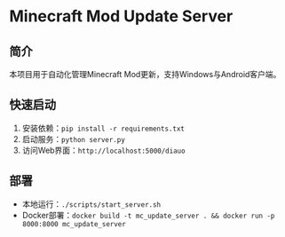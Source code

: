 # Minecraft Mod Update Server

## 简介
本项目用于自动化管理Minecraft Mod更新，支持Windows与Android客户端。

## 快速启动
1. 安装依赖：`pip install -r requirements.txt`
2. 启动服务：`python server.py`
3. 访问Web界面：`http://localhost:5000/diauo`

## 部署
- 本地运行：`./scripts/start_server.sh`
- Docker部署：`docker build -t mc_update_server . && docker run -p 8000:8000 mc_update_server`